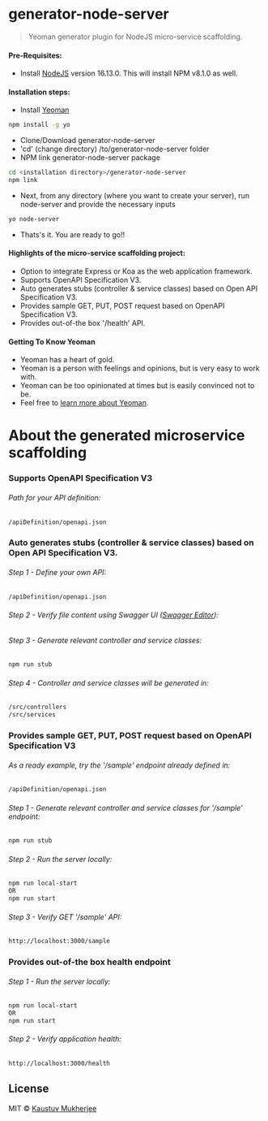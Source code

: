 # generator-node-server
> Yeoman generator plugin for NodeJS micro-service scaffolding.

#### Pre-Requisites:
- Install [NodeJS](https://nodejs.org/) version 16.13.0. This will install NPM v8.1.0 as well.

#### Installation steps:

- Install [Yeoman](http://yeoman.io)
```bash
npm install -g yo
```
- Clone/Download generator-node-server
- 'cd' (change directory) /to/generator-node-server folder
-  NPM link generator-node-server package
```bash
cd <installation directory>/generator-node-server
npm link
```

- Next, from any directory (where you want to create your server), run node-server and provide the necessary inputs

```bash
yo node-server
```

- Thats's it. You are ready to go!!

#### Highlights of the micro-service scaffolding project:
- Option to integrate Express or Koa as the web application framework.
- Supports OpenAPI Specification V3.
- Auto generates stubs (controller & service classes) based on Open API Specification V3.
- Provides sample GET, PUT, POST request based on OpenAPI Specification V3.
- Provides out-of-the box '/health' API.

#### Getting To Know Yeoman

 * Yeoman has a heart of gold.
 * Yeoman is a person with feelings and opinions, but is very easy to work with.
 * Yeoman can be too opinionated at times but is easily convinced not to be.
 * Feel free to [learn more about Yeoman](http://yeoman.io/).
 
# About the generated microservice scaffolding

### Supports OpenAPI Specification V3
###### Path for your API definition:
```bash
/apiDefinition/openapi.json
```
### Auto generates stubs (controller & service classes) based on Open API Specification V3.
###### Step 1 - Define your own API:
```bash
/apiDefinition/openapi.json
```
###### Step 2 - Verify file content using Swagger UI ([Swagger Editor](https://editor.swagger.io/)):
###### Step 3 - Generate relevant controller and service classes:
```bash
npm run stub
```
###### Step 4 - Controller and service classes will be generated in:
```bash
/src/controllers
/src/services
```
### Provides sample GET, PUT, POST request based on OpenAPI Specification V3
###### As a ready example, try the '/sample' endpoint already defined in: 
```bash
/apiDefinition/openapi.json
```
###### Step 1 - Generate relevant controller and service classes for '/sample' endpoint:
```bash
npm run stub
```
###### Step 2 - Run the server locally:
```bash
npm run local-start
OR
npm run start
```
###### Step 3 - Verify GET '/sample' API:
```bash
http://localhost:3000/sample
```
### Provides out-of-the box health endpoint
###### Step 1 - Run the server locally:
```bash
npm run local-start
OR
npm run start
```
###### Step 2 - Verify application health:
```bash
http://localhost:3000/health
```
## License

MIT © [Kaustuv Mukherjee]()
